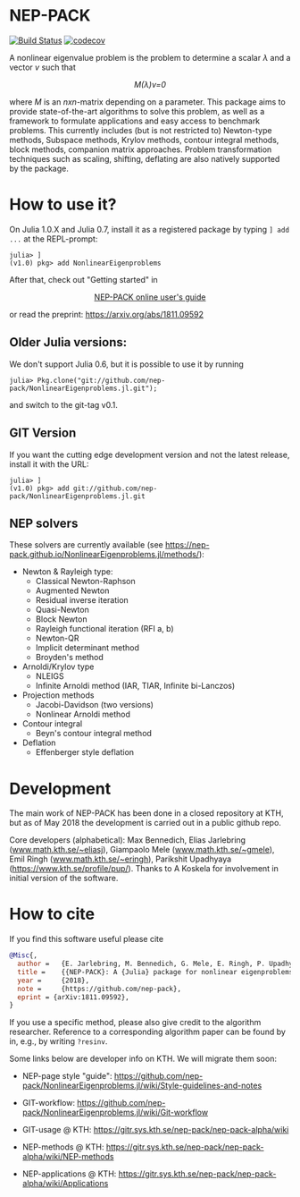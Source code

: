 # NEP-PACK

[![Build Status](https://img.shields.io/travis/nep-pack/NonlinearEigenproblems.jl.svg)](https://travis-ci.org/nep-pack/NonlinearEigenproblems.jl)
[![codecov](https://img.shields.io/codecov/c/github/nep-pack/NonlinearEigenproblems.jl.svg?label=codecov)](https://codecov.io/gh/nep-pack/NonlinearEigenproblems.jl)

A nonlinear eigenvalue problem is the problem to determine a scalar *λ* and a vector *v* such that
*<p align="center">M(λ)v=0</p>*
where *M* is an *nxn*-matrix depending on a parameter. This package aims to provide state-of-the-art algorithms to solve this problem, as well as a framework to formulate applications and easy access to benchmark problems. This currently includes (but is not restricted to) Newton-type methods, Subspace methods, Krylov methods, contour integral methods, block methods, companion matrix approaches. Problem transformation techniques such as scaling, shifting, deflating are also natively supported by the package.  


# How to use it?

On Julia 1.0.X and Julia 0.7, install it as a registered package by typing `] add ...` at the REPL-prompt:
```
julia> ]
(v1.0) pkg> add NonlinearEigenproblems
```

After that, check out "Getting started" in

<p align="center"><a href="https://nep-pack.github.io/NonlinearEigenproblems.jl">NEP-PACK online user's guide</a></p>

or read the preprint: https://arxiv.org/abs/1811.09592

## Older Julia versions:

We don't support Julia 0.6, but it is possible to use it by running
```
julia> Pkg.clone("git://github.com/nep-pack/NonlinearEigenproblems.jl.git");
```
and switch to the git-tag v0.1.

## GIT Version

If you want the cutting edge development version and not the latest release, install it with the URL:
```
julia> ]
(v1.0) pkg> add git://github.com/nep-pack/NonlinearEigenproblems.jl.git
```
## NEP solvers

These solvers are currently available (see https://nep-pack.github.io/NonlinearEigenproblems.jl/methods/):

* Newton & Rayleigh type:
    * Classical Newton-Raphson
    * Augmented Newton
    * Residual inverse iteration
    * Quasi-Newton
    * Block Newton
    * Rayleigh functional iteration (RFI a, b)
    * Newton-QR
    * Implicit determinant method
    * Broyden's method 
* Arnoldi/Krylov type
    * NLEIGS
    * Infinite Arnoldi method (IAR, TIAR, Infinite bi-Lanczos)
* Projection methods
    * Jacobi-Davidson (two versions)
    * Nonlinear Arnoldi method
* Contour integral 
    * Beyn's contour integral method
* Deflation
    * Effenberger style deflation
    

# Development

The main work of NEP-PACK has been done in a closed repository at KTH, but as of May 2018 the development is carried out in a public github repo.

Core developers (alphabetical): Max Bennedich, Elias Jarlebring (www.math.kth.se/~eliasj), Giampaolo Mele (www.math.kth.se/~gmele), Emil Ringh (www.math.kth.se/~eringh), Parikshit Upadhyaya (https://www.kth.se/profile/pup/). Thanks to A Koskela for involvement in initial version of the software.

# How to cite

If you find this software useful please cite

```bibtex
@Misc{,
  author = 	 {E. Jarlebring, M. Bennedich, G. Mele, E. Ringh, P. Upadhyaya},
  title = 	 {{NEP-PACK}: A {Julia} package for nonlinear eigenproblems},
  year = 	 {2018},
  note = 	 {https://github.com/nep-pack},
  eprint = {arXiv:1811.09592},
}
```
If you use a specific method, please also give credit to the algorithm researcher.
Reference to a corresponding algorithm paper can be found by in, e.g., by writing `?resinv`.

Some links below are developer info on KTH. We will migrate them soon:


* NEP-page style "guide": https://github.com/nep-pack/NonlinearEigenproblems.jl/wiki/Style-guidelines-and-notes

* GIT-workflow: https://github.com/nep-pack/NonlinearEigenproblems.jl/wiki/Git-workflow

* GIT-usage @ KTH: https://gitr.sys.kth.se/nep-pack/nep-pack-alpha/wiki

* NEP-methods @ KTH: https://gitr.sys.kth.se/nep-pack/nep-pack-alpha/wiki/NEP-methods

* NEP-applications @ KTH: https://gitr.sys.kth.se/nep-pack/nep-pack-alpha/wiki/Applications
